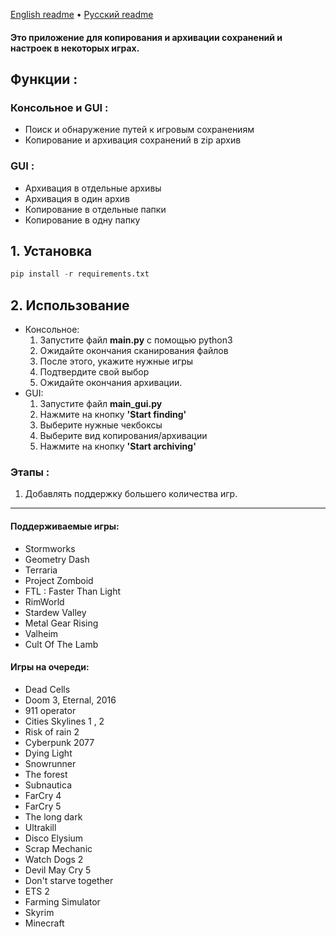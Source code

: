 [English readme](https://github.com/orriginalo/SaveFinder-Archiver/blob/main/README.md) • [Русский readme](https://github.com/orriginalo/SaveFinder-Archiver/blob/main/README.ru.md)

#### Это приложение для копирования и архивации сохранений и настроек в некоторых играх.

## Функции :
### Консольное и GUI :
- Поиск и обнаружение путей к игровым сохранениям
- Копирование и архивация сохранений в zip архив
### GUI :
- Архивация в отдельные архивы
- Архивация в один архив
- Копирование в отдельные папки
- Копирование в одну папку

## 1. Установка
```python
pip install -r requirements.txt
```
## 2. Использование
- Консольное:
	1) Запустите файл **main.py** с помощью python3
	2) Ожидайте окончания сканирования файлов
	3) После этого, укажите нужные игры
	4) Подтвердите свой выбор
	5) Ожидайте окончания архивации.
- GUI:
	1) Запустите файл **main_gui.py**
	2) Нажмите на кнопку **'Start finding'**
	3) Выберите нужные чекбоксы
	4) Выберите вид копирования/архивации
	5) Нажмите на кнопку **'Start archiving'**

### Этапы :
1) Добавлять поддержку большего количества игр.
---
#### Поддерживаемые игры:
- Stormworks
- Geometry Dash
- Terraria
- Project Zomboid
- FTL : Faster Than Light
- RimWorld
- Stardew Valley
- Metal Gear Rising
- Valheim
- Cult Of The Lamb
  
#### Игры на очереди:
- Dead Cells
- Doom 3, Eternal, 2016
- 911 operator
- Cities Skylines 1 , 2
- Risk of rain 2
- Cyberpunk 2077
- Dying Light
- Snowrunner
- The forest
- Subnautica
- FarCry 4
- FarCry 5
- The long dark
- Ultrakill
- Disco Elysium
- Scrap Mechanic
- Watch Dogs 2
- Devil May Cry 5
- Don't starve together
- ETS 2
- Farming Simulator
- Skyrim
- Minecraft